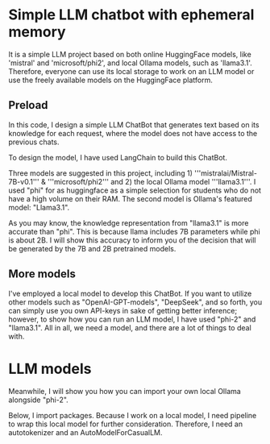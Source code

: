 # Simple LLM chatbot with ephemeral memory
It is a simple LLM project based on both online HuggingFace models, like 'mistral' and 'microsoft/phi2', and local Ollama models, such as 'llama3.1'. 
Therefore, everyone can use its local storage to work on an LLM model or use the freely available models on the HuggingFace platform.

## Preload
In this code, I design a simple LLM ChatBot that generates text based on its knowledge for each request, where the model does not have access to the previous chats.

To design the model, I have used LangChain to build this ChatBot.

Three models are suggested in this project, including 1) '''mistralai/Mistral-7B-v0.1''' & '''microsoft/phi2''' and 2) the local Ollama model '''llama3.1'''. I used "phi" for as huggingface as a simple selection for students who do not have a high volume on their RAM. The second model is Ollama's featured model: "Llama3.1".

As you may know, the knowledge representation from "llama3.1" is more accurate than "phi". This is because llama includes 7B parameters while phi is about 2B. I will show this accuracy to inform you of the decision that will be generated by the 7B and 2B pretrained models. 

## More models
I've employed a local model to develop this ChatBot. If you want to utilize other models such as "OpenAI-GPT-models", "DeepSeek", and so forth, you can simply use you own API-keys in sake of getting better inference; however, to show how you can run an LLM model, I have used "phi-2" and "llama3.1". All in all, we need a model, and there are a lot of things to deal with. 


# LLM models
Meanwhile, I will show you how you can import your own local Ollama alongside "phi-2".

Below, I import packages. Because I work on a local model, I need pipeline to wrap this local model for further consideration. Therefore, I need an autotokenizer and an AutoModelForCasualLM.
